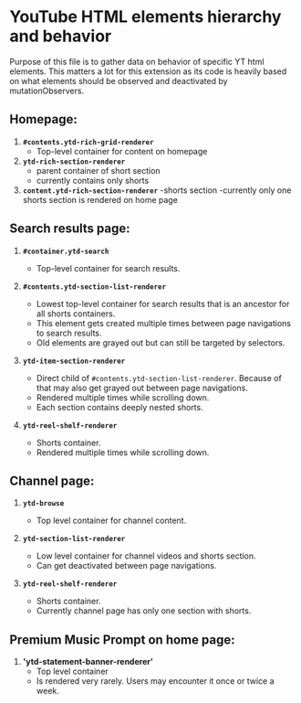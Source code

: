 
# YouTube HTML elements hierarchy and behavior
Purpose of this file is to gather data on behavior of specific YT html elements.
This matters a lot for this extension as its code is heavily based on what elements should be observed and deactivated by mutationObservers. 

## Homepage:
1. **`#contents.ytd-rich-grid-renderer`**
   - Top-level container for content on homepage
2. **`ytd-rich-section-renderer`**
   - parent container of short section
   - currently contains only shorts
3. **`content.ytd-rich-section-renderer`**
   -shorts section
   -currently only one shorts section is rendered on home page


## Search results page:

1. **`#container.ytd-search`**
   - Top-level container for search results.

2. **`#contents.ytd-section-list-renderer`**
   - Lowest top-level container for search results that is an ancestor for all shorts containers.
   - This element gets created multiple times between page navigations to search results.
   - Old elements are grayed out but can still be targeted by selectors.

3. **`ytd-item-section-renderer`**
   - Direct child of `#contents.ytd-section-list-renderer`. Because of that may also get grayed out between page navigations.
   - Rendered multiple times while scrolling down.
   - Each section contains deeply nested shorts.

4. **`ytd-reel-shelf-renderer`**
   - Shorts container.
   - Rendered multiple times while scrolling down.

## Channel page:

1. **`ytd-browse`**
   - Top level container for channel content. 

2. **`ytd-section-list-renderer`**
   - Low level container for channel videos and shorts section. 
   - Can get deactivated between page navigations.

3. **`ytd-reel-shelf-renderer`**
   - Shorts container.
   - Currently channel page has only one section with shorts.


## Premium Music Prompt on home page:

1. **'ytd-statement-banner-renderer'**
   - Top level container
   - Is rendered very rarely. Users may encounter it once or twice a week.